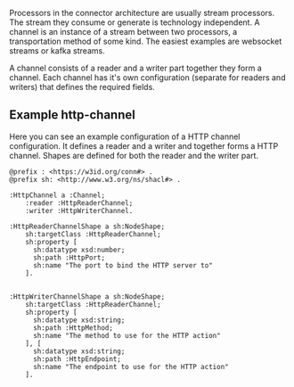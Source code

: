 Processors in the connector architecture are usually stream processors. The stream they consume or generate is technology independent. A channel is an instance of a stream between two processors, a transportation method of some kind. The easiest examples are websocket streams or kafka streams.

A channel consists of a reader and a writer part together they form a channel. Each channel has it's own configuration (separate for readers and writers) that defines the required fields.

## Example http-channel

Here you can see an example configuration of a HTTP channel configuration. It defines a reader and a writer and together forms a HTTP channel. Shapes are defined for both the reader and the writer part.

```turtle
@prefix : <https://w3id.org/conn#> .
@prefix sh: <http://www.w3.org/ns/shacl#> .

:HttpChannel a :Channel;
    :reader :HttpReaderChannel;
    :writer :HttpWriterChannel.

:HttpReaderChannelShape a sh:NodeShape;
    sh:targetClass :HttpReaderChannel;
    sh:property [
      sh:datatype xsd:number;
      sh:path :HttpPort;
      sh:name "The port to bind the HTTP server to"
    ].


:HttpWriterChannelShape a sh:NodeShape;
    sh:targetClass :HttpReaderChannel;
    sh:property [
      sh:datatype xsd:string;
      sh:path :HttpMethod;
      sh:name "The method to use for the HTTP action"
    ], [
      sh:datatype xsd:string;
      sh:path :HttpEndpoint;
      sh:name "The endpoint to use for the HTTP action"
    ].
```
